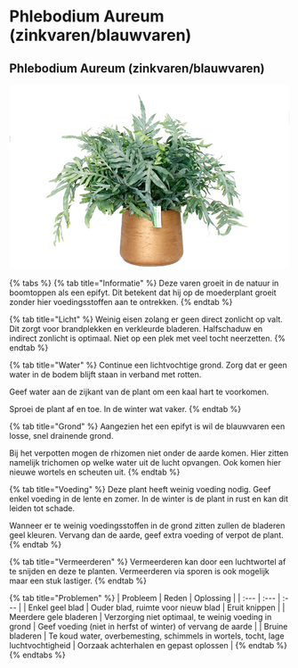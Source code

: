# Phlebodium Aureum \(zinkvaren/blauwvaren\)

## Phlebodium Aureum \(zinkvaren/blauwvaren\)

![](.gitbook/assets/phlebodium_blauwvaren_in_pot.jpg)

{% tabs %}
{% tab title="Informatie" %}
Deze varen groeit in de natuur in boomtoppen als een epifyt. Dit betekent dat hij op de moederplant groeit zonder hier voedingsstoffen aan te ontrekken.
{% endtab %}

{% tab title="Licht" %}
Weinig eisen zolang er geen direct zonlicht op valt. Dit zorgt voor brandplekken en verkleurde bladeren. Halfschaduw en indirect zonlicht is optimaal. Niet op een plek met veel tocht neerzetten.
{% endtab %}

{% tab title="Water" %}
Continue een lichtvochtige grond. Zorg dat er geen water in de bodem blijft staan in verband met rotten. 

Geef water aan de zijkant van de plant om een kaal hart te voorkomen.

Sproei de plant af en toe. In de winter wat vaker.
{% endtab %}

{% tab title="Grond" %}
Aangezien het een epifyt is wil de blauwvaren een losse, snel drainende grond. 

Bij het verpotten mogen de rhizomen niet onder de aarde komen. Hier zitten namelijk trichomen op welke water uit de lucht opvangen. Ook komen hier nieuwe wortels en scheuten uit.
{% endtab %}

{% tab title="Voeding" %}
Deze plant heeft weinig voeding nodig. Geef enkel voeding in de lente en zomer. In de winter is de plant in rust en kan dit leiden tot schade.

Wanneer er te weinig voedingsstoffen in de grond zitten zullen de bladeren geel kleuren. Vervang dan de aarde, geef extra voeding of verpot de plant. 
{% endtab %}

{% tab title="Vermeerderen" %}
Vermeerderen kan door een luchtwortel af te snijden en deze te planten. Vermeerderen via sporen is ook mogelijk maar een stuk lastiger.
{% endtab %}

{% tab title="Problemen" %}
| Probleem | Reden | Oplossing |
| :--- | :--- | :--- |
| Enkel geel blad | Ouder blad, ruimte voor nieuw blad | Eruit knippen |
| Meerdere gele bladeren | Verzorging niet optimaal, te weinig voeding in grond | Geef voeding \(niet in herfst of winter\) of vervang de aarde |
| Bruine bladeren | Te koud water, overbemesting, schimmels in wortels, tocht, lage luchtvochtigheid | Oorzaak achterhalen en gepast oplossen |
{% endtab %}
{% endtabs %}



